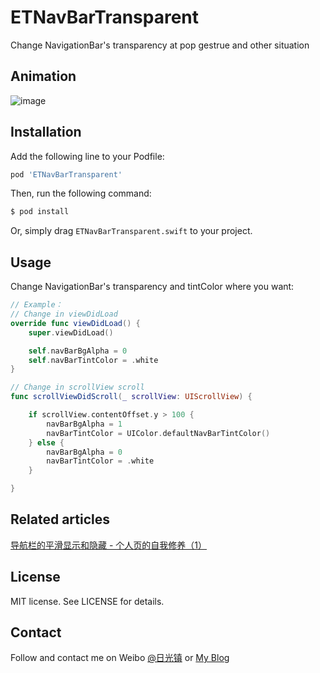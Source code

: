 # ETNavBarTransparent
Change NavigationBar's transparency at pop gestrue and other situation

## Animation
![image](https://github.com/EnderTan/ETNavBarTransparentDemo/blob/master/navDemo.gif)

## Installation
Add the following line to your Podfile:
```ruby
pod 'ETNavBarTransparent'
```

Then, run the following command:
```bash
$ pod install
```

Or, simply drag `ETNavBarTransparent.swift` to your project.

## Usage

Change NavigationBar's transparency and tintColor where you want:

```swift
// Example：
// Change in viewDidLoad
override func viewDidLoad() {
    super.viewDidLoad()

    self.navBarBgAlpha = 0
    self.navBarTintColor = .white
}

// Change in scrollView scroll
func scrollViewDidScroll(_ scrollView: UIScrollView) {

    if scrollView.contentOffset.y > 100 {
        navBarBgAlpha = 1
        navBarTintColor = UIColor.defaultNavBarTintColor()
    } else {
        navBarBgAlpha = 0
        navBarTintColor = .white
    }

}
```

## Related articles
[导航栏的平滑显示和隐藏 - 个人页的自我修养（1）](http://www.jianshu.com/p/454b06590cf1)

## License
MIT license. See LICENSE for details.

## Contact
Follow and contact me on Weibo [@日光镇](http://weibo.com/endertan) or [My Blog](http://www.jianshu.com/u/a958e552973b)
